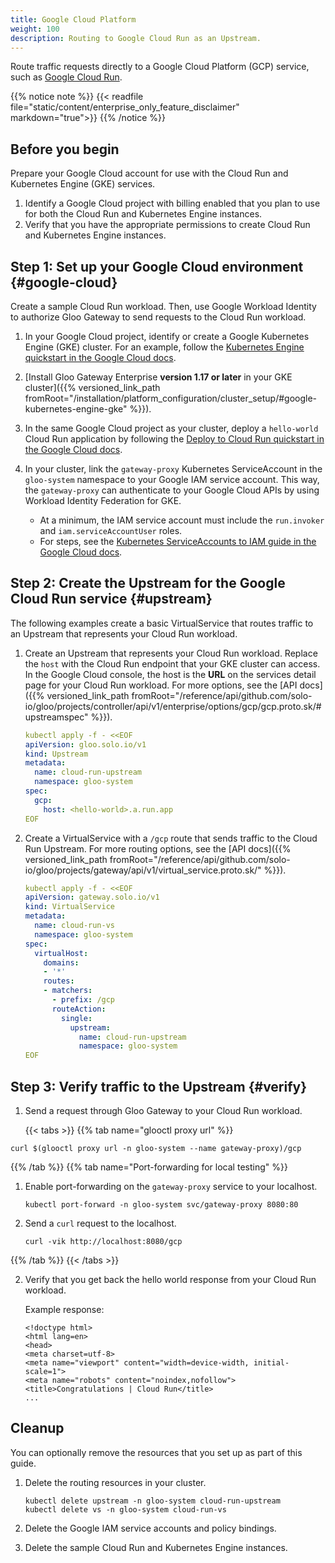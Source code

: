 ```yaml
---
title: Google Cloud Platform
weight: 100
description: Routing to Google Cloud Run as an Upstream.
---
```


Route traffic requests directly to a Google Cloud Platform (GCP) service, such as [Google Cloud Run](https://cloud.google.com/run).

{{% notice note %}}
{{< readfile file="static/content/enterprise_only_feature_disclaimer" markdown="true">}}
{{% /notice %}}

## Before you begin

Prepare your Google Cloud account for use with the Cloud Run and Kubernetes Engine (GKE) services.

1. Identify a Google Cloud project with billing enabled that you plan to use for both the Cloud Run and Kubernetes Engine instances.
2. Verify that you have the appropriate permissions to create Cloud Run and Kubernetes Engine instances.

## Step 1: Set up your Google Cloud environment {#google-cloud}

Create a sample Cloud Run workload. Then, use Google Workload Identity to authorize Gloo Gateway to send requests to the Cloud Run workload.

1. In your Google Cloud project, identify or create a Google Kubernetes Engine (GKE) cluster. For an example, follow the [Kubernetes Engine quickstart in the Google Cloud docs](https://cloud.google.com/kubernetes-engine/docs/quickstarts/create-cluster).

2. [Install Gloo Gateway Enterprise **version 1.17 or later** in your GKE cluster]({{% versioned_link_path fromRoot="/installation/platform_configuration/cluster_setup/#google-kubernetes-engine-gke" %}}).

3. In the same Google Cloud project as your cluster, deploy a `hello-world` Cloud Run application by following the [Deploy to Cloud Run quickstart in the Google Cloud docs](https://cloud.google.com/run/docs/quickstarts/deploy-container).

4. In your cluster, link the `gateway-proxy` Kubernetes ServiceAccount in the `gloo-system` namespace to your Google IAM service account. This way, the `gateway-proxy` can authenticate to your Google Cloud APIs by using Workload Identity Federation for GKE. 
   * At a minimum, the IAM service account must include the `run.invoker` and `iam.serviceAccountUser` roles.
   * For steps, see the [Kubernetes ServiceAccounts to IAM guide in the Google Cloud docs](https://cloud.google.com/kubernetes-engine/docs/how-to/workload-identity#kubernetes-sa-to-iam).

## Step 2: Create the Upstream for the Google Cloud Run service {#upstream}

The following examples create a basic VirtualService that routes traffic to an Upstream that represents your Cloud Run workload.

1. Create an Upstream that represents your Cloud Run workload. Replace the `host` with the Cloud Run endpoint that your GKE cluster can access. In the Google Cloud console, the host is the **URL** on the services detail page for your Cloud Run workload. For more options, see the [API docs]({{% versioned_link_path fromRoot="/reference/api/github.com/solo-io/gloo/projects/controller/api/v1/enterprise/options/gcp/gcp.proto.sk/#upstreamspec" %}}).
   
   ```yaml
   kubectl apply -f - <<EOF
   apiVersion: gloo.solo.io/v1
   kind: Upstream
   metadata:
     name: cloud-run-upstream
     namespace: gloo-system
   spec:
     gcp:
       host: <hello-world>.a.run.app
   EOF
   ```

2. Create a VirtualService with a `/gcp` route that sends traffic to the Cloud Run Upstream. For more routing options, see the [API docs]({{% versioned_link_path fromRoot="/reference/api/github.com/solo-io/gloo/projects/gateway/api/v1/virtual_service.proto.sk/" %}}).

   ```yaml
   kubectl apply -f - <<EOF
   apiVersion: gateway.solo.io/v1
   kind: VirtualService
   metadata:
     name: cloud-run-vs
     namespace: gloo-system
   spec:
     virtualHost:
       domains:
       - '*'
       routes:
       - matchers:
         - prefix: /gcp
         routeAction:
           single:
             upstream:
               name: cloud-run-upstream
               namespace: gloo-system
   EOF
   ```

## Step 3: Verify traffic to the Upstream {#verify}

1. Send a request through Gloo Gateway to your Cloud Run workload.

   {{< tabs >}} 
{{% tab name="glooctl proxy url" %}}
```shell
curl $(glooctl proxy url -n gloo-system --name gateway-proxy)/gcp
```
{{% /tab %}} 
{{% tab name="Port-forwarding for local testing" %}}
1. Enable port-forwarding on the `gateway-proxy` service to your localhost.
   
   ```shell
   kubectl port-forward -n gloo-system svc/gateway-proxy 8080:80
   ```

2. Send a `curl` request to the localhost.

   ```shell
   curl -vik http://localhost:8080/gcp
   ```
{{% /tab %}} 
   {{< /tabs >}}

2. Verify that you get back the hello world response from your Cloud Run workload.

   Example response:

   ```
   <!doctype html>
   <html lang=en>
   <head>
   <meta charset=utf-8>
   <meta name="viewport" content="width=device-width, initial-scale=1">
   <meta name="robots" content="noindex,nofollow">
   <title>Congratulations | Cloud Run</title>
   ...
   ```

## Cleanup

You can optionally remove the resources that you set up as part of this guide.

1. Delete the routing resources in your cluster.
   
   ```shell
   kubectl delete upstream -n gloo-system cloud-run-upstream
   kubectl delete vs -n gloo-system cloud-run-vs
   ```

2. Delete the Google IAM service accounts and policy bindings.

3. Delete the sample Cloud Run and Kubernetes Engine instances.